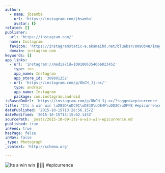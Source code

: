 ```yaml
---
author:
  - name: jbsamba
    url: 'https://instagram.com/jbsamba'
    avatar: {}
related: []
publisher:
  url: 'https://instagram.com/'
  name: Instagram
  favicon: 'https://instagramstatic-a.akamaihd.net/bluebar/8090b48/images/ico/favicon.ico'
  domain: instagram.com
keywords: []
app_links:
  - url: 'instagram://media?id=1091006354666023452'
    type: ios
    app_name: Instagram
    app_store_id: '389801252'
  - url: 'https://instagram.com/p/8kCH_Jj-oc/'
    type: android
    app_name: Instagram
    package: com.instagram.android
isBasedOnUrl: 'https://instagram.com/p/8kCH_Jj-oc/?tagged=epicurrence'
title: "Its a win win \uD83D\uDC9C\uD83D\uDE4F\uD83C\uDFFB #epicurrence"
datePublished: '2015-10-15T13:28:56.157Z'
dateModified: '2015-10-15T13:15:02.143Z'
sourcePath: _posts/2015-10-09-its-a-win-win-epicurrence.md
published: true
inFeed: true
hasPage: false
inNav: false
_type: Photograph
_context: 'http://schema.org'

---
```

![Its a win win  &num;epicurrence](https://scontent.cdninstagram.com/hphotos-xaf1/t51.2885-15/s640x640/sh0.08/e35/12080644_976461075751730_274749313_n.jpg)